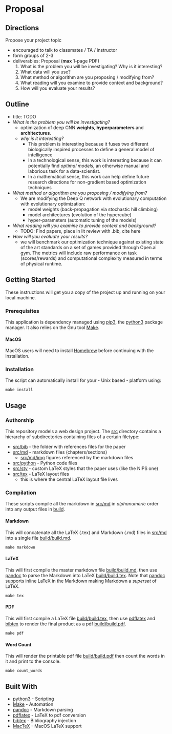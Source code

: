 # Proposal

## Directions

Propose your project topic

-   encouraged to talk to classmates / TA / instructor
-   form groups of 2-3
-   deliverables: Proposal (**max** 1-page PDF)
	1.  What is the problem you will be investigating? Why is it interesting?
	1.  What data will you use?
	1.  What method or algorithm are you proposing / modifying from?
	1.  What reading will you examine to provide context and background?
	1.  How will you evaluate your results?

## Outline

-   title: TODO
-   _What is the problem you will be investigating?_
	-   optimization of deep CNN **weights**, **hyperparameters** and
		**architectures**.
	-   _why is it interesting?_
		-   This problem is interesting because it fuses two different
			biologically inspired processes to define a general model of
			intelligence
		-   In a technological sense, this work is interesting because
			it can potentially find _optimal models_, an otherwise manual  and
			laborious task for a data-scientist.
		-   In a mathematical sense, this work can help define future research
			directions for non-gradient based optimization techniques
-   _What method or algorithm are you proposing / modifying from?_
	-   We are modifying the Deep Q network with evolutionary computation with
		evolutionary optimization:
		-	model weights (back-propagation via stochastic hill climbing)
		-	model architectures (evolution of the hypercube)
		-	hyper-parameters (automatic tuning of the models)
-   _What reading will you examine to provide context and background?_
	-   TODO: Find papers, place in lit review with .bib, cite here
-   _How will you evaluate your results?_
	-   we will benchmark our optimization technique against existing state
		of the art standards on a set of games provided through Open.ai gym.
		The metrics will include raw performance on task (scores/rewards) and
		computational complexity measured in terms of physical runtime.


## Getting Started

These instructions will get you a copy of the project up and running on your
local machine.

### Prerequisites

This application is dependency managed using [pip3][pip], the
[python3][python] package manager. It also relies on the Gnu tool [Make][].

#### MacOS

MacOS users will need to install [Homebrew][brew] before continuing with the
installation.

### Installation

The script can automatically install for your - Unix based - platform using:

```shell
make install
```

## Usage

### Authorship

This repository models a web design project. The [src][] directory contains a
hierarchy of subdirectories containing files of a certain filetype:

*   [src/bib][] - the folder with references files for the paper
*   [src/md][] - markdown files (chapters/sections)
    *   [src/md/img][] figures referenced by the markdown files
*   [src/python][] - Python code files
*   [src/sty][] - custom LaTeX styles that the paper uses (like the NIPS one)
*   [src/tex][] - LaTeX layout files
    *   this is where the central LaTeX layout file lives

### Compilation

These scripts compile all the markdown in [src/md][] in _alphanumeric_
order into any output files in [build][].

#### Markdown

This will concatenate all the LaTeX (.tex) and Markdown (.md) files in
[src/md][] into a single file [build/build.md][].

```shell
make markdown
```

#### LaTeX

This will first compile the master markdown file [build/build.md][], then use
[pandoc][] to parse the Markdown into LaTeX [build/build.tex][]. Note that
[pandoc][] supports inline LaTeX in the Markdown making Markdown a _superset_
of LaTeX.

```shell
make tex
```

#### PDF

This will first compile a LaTeX file [build/build.tex][], then use
[pdflatex][] and [bibtex][] to render the final product as a pdf
[build/build.pdf][].

```shell
make pdf
```

#### Word Count

This will render the printable pdf file [build/build.pdf][] then count the
words in it and print to the console.

```shell
make count_words
```

## Built With

*   [python3][python] - Scripting
*   [Make][] - Automation
*   [pandoc][] - Markdown parsing
*   [pdflatex][] - LaTeX to pdf conversion
*   [bibtex][] - Bibliography injection
*   [MacTeX][] - MacOS LaTeX support


<!-- Link shortcuts -->

<!-- Project files -->
[src]: ./src
[src/md]: ./src/md
[src/md/img]: ./src/md/img
[src/tex]: ./src/tex
[src/python]: ./src/python
[src/bib]: ./src/bib
[src/sty]: ./src/sty
<!-- Build Files -->
[build]: ./build
[build/build.md]: build/build.md
[build/build.tex]: build/build.tex
[build/build.pdf]: build/build.pdf
<!-- References -->
[Make]: https://www.gnu.org/software/make/
[brew]: https://brew.sh
[pip]: https://pip.pypa.io/en/stable/
[python]: https://www.python.org
[pandoc]: https://pandoc.org
[MacTeX]: http://www.tug.org/mactex/
[pdflatex]: https://www.tug.org/applications/pdftex/
[bibtex]: http://www.bibtex.org/
